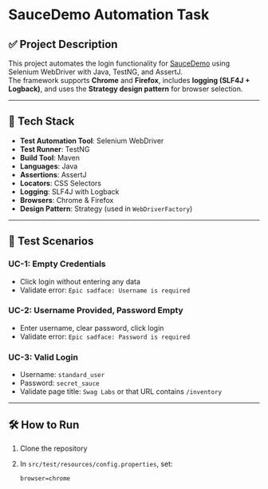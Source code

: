 # SauceDemo Automation Task

## ✅ Project Description

This project automates the login functionality for [SauceDemo](https://www.saucedemo.com/) using Selenium WebDriver with Java, TestNG, and AssertJ.  
The framework supports **Chrome** and **Firefox**, includes **logging (SLF4J + Logback)**, and uses the **Strategy design pattern** for browser selection.

---

## 🔧 Tech Stack

- **Test Automation Tool**: Selenium WebDriver
- **Test Runner**: TestNG
- **Build Tool**: Maven
- **Languages**: Java
- **Assertions**: AssertJ
- **Locators**: CSS Selectors
- **Logging**: SLF4J with Logback
- **Browsers**: Chrome & Firefox
- **Design Pattern**: Strategy (used in `WebDriverFactory`)

---

## 🧪 Test Scenarios

### UC-1: Empty Credentials
- Click login without entering any data
- Validate error: `Epic sadface: Username is required`

### UC-2: Username Provided, Password Empty
- Enter username, clear password, click login
- Validate error: `Epic sadface: Password is required`

### UC-3: Valid Login
- Username: `standard_user`
- Password: `secret_sauce`
- Validate page title: `Swag Labs` or that URL contains `/inventory`

---

## 🛠️ How to Run

1. Clone the repository
2. In `src/test/resources/config.properties`, set:

   ```properties
   browser=chrome
